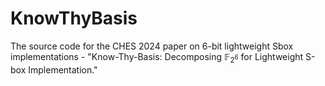 # KnowThyBasis
The source code for the CHES 2024 paper on 6-bit lightweight Sbox implementations - "Know-Thy-Basis: Decomposing $\mathbb{F}_{2^{6}}$ for Lightweight S-box Implementation."
